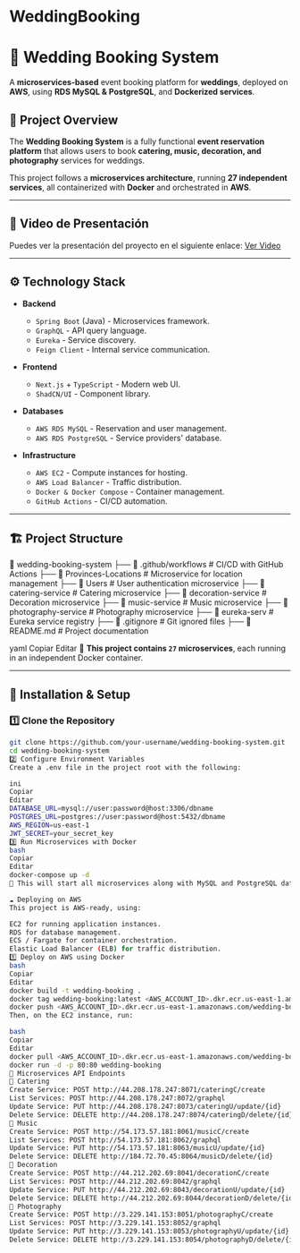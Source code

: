# WeddingBooking

# 🚀 Wedding Booking System
A **microservices-based** event booking platform for **weddings**, deployed on **AWS**, using **RDS MySQL & PostgreSQL**, and **Dockerized services**.

## 📌 **Project Overview**
The **Wedding Booking System** is a fully functional **event reservation platform** that allows users to book **catering, music, decoration, and photography** services for weddings.

This project follows a **microservices architecture**, running **27 independent services**, all containerized with **Docker** and orchestrated in **AWS**.

---

## 🎥 Video de Presentación
Puedes ver la presentación del proyecto en el siguiente enlace:
[Ver Video](https://uceedu.sharepoint.com/:v:/s/Presentaciones2/EYb5SYSCHI5Igx6gNPkQL9QB6HeWyczvFOosQoKlGxRsVA?e=cOqDkS&nav=eyJyZWZlcnJhbEluZm8iOnsicmVmZXJyYWxBcHAiOiJTdHJlYW1XZWJBcHAiLCJyZWZlcnJhbFZpZXciOiJTaGFyZURpYWxvZy1MaW5rIiwicmVmZXJyYWxBcHBQbGF0Zm9ybSI6IldlYiIsInJlZmVycmFsTW9kZSI6InZpZXcifX0%3D)

---

## ⚙️ **Technology Stack**
- **Backend**
  - `Spring Boot` (Java) - Microservices framework.
  - `GraphQL` - API query language.
  - `Eureka` - Service discovery.
  - `Feign Client` - Internal service communication.

- **Frontend**
  - `Next.js` + `TypeScript` - Modern web UI.
  - `ShadCN/UI` - Component library.

- **Databases**
  - `AWS RDS MySQL` - Reservation and user management.
  - `AWS RDS PostgreSQL` - Service providers' database.

- **Infrastructure**
  - `AWS EC2` - Compute instances for hosting.
  - `AWS Load Balancer` - Traffic distribution.
  - `Docker & Docker Compose` - Container management.
  - `GitHub Actions` - CI/CD automation.

---

## 🏗 **Project Structure**
📂 wedding-booking-system ├── 📂 .github/workflows # CI/CD with GitHub Actions ├── 📂 Provinces-Locations # Microservice for location management ├── 📂 Users # User authentication microservice ├── 📂 catering-service # Catering microservice ├── 📂 decoration-service # Decoration microservice ├── 📂 music-service # Music microservice ├── 📂 photography-service # Photography microservice ├── 📂 eureka-serv # Eureka service registry ├── 📜 .gitignore # Git ignored files ├── 📜 README.md # Project documentation

yaml
Copiar
Editar
📌 **This project contains `27` microservices**, each running in an independent Docker container.

---

## 🚀 **Installation & Setup**
### **1️⃣ Clone the Repository**
```bash
git clone https://github.com/your-username/wedding-booking-system.git
cd wedding-booking-system
2️⃣ Configure Environment Variables
Create a .env file in the project root with the following:

ini
Copiar
Editar
DATABASE_URL=mysql://user:password@host:3306/dbname
POSTGRES_URL=postgres://user:password@host:5432/dbname
AWS_REGION=us-east-1
JWT_SECRET=your_secret_key
3️⃣ Run Microservices with Docker
bash
Copiar
Editar
docker-compose up -d
📌 This will start all microservices along with MySQL and PostgreSQL databases.

☁ Deploying on AWS
This project is AWS-ready, using:

EC2 for running application instances.
RDS for database management.
ECS / Fargate for container orchestration.
Elastic Load Balancer (ELB) for traffic distribution.
1️⃣ Deploy on AWS using Docker
bash
Copiar
Editar
docker build -t wedding-booking .
docker tag wedding-booking:latest <AWS_ACCOUNT_ID>.dkr.ecr.us-east-1.amazonaws.com/wedding-booking
docker push <AWS_ACCOUNT_ID>.dkr.ecr.us-east-1.amazonaws.com/wedding-booking
Then, on the EC2 instance, run:

bash
Copiar
Editar
docker pull <AWS_ACCOUNT_ID>.dkr.ecr.us-east-1.amazonaws.com/wedding-booking
docker run -d -p 80:80 wedding-booking
🔌 Microservices API Endpoints
📌 Catering
Create Service: POST http://44.208.178.247:8071/cateringC/create
List Services: POST http://44.208.178.247:8072/graphql
Update Service: PUT http://44.208.178.247:8073/cateringU/update/{id}
Delete Service: DELETE http://44.208.178.247:8074/cateringD/delete/{id}
📌 Music
Create Service: POST http://54.173.57.181:8061/musicC/create
List Services: POST http://54.173.57.181:8062/graphql
Update Service: PUT http://54.173.57.181:8063/musicU/update/{id}
Delete Service: DELETE http://184.72.70.45:8064/musicD/delete/{id}
📌 Decoration
Create Service: POST http://44.212.202.69:8041/decorationC/create
List Services: POST http://44.212.202.69:8042/graphql
Update Service: PUT http://44.212.202.69:8043/decorationU/update/{id}
Delete Service: DELETE http://44.212.202.69:8044/decorationD/delete/{id}
📌 Photography
Create Service: POST http://3.229.141.153:8051/photographyC/create
List Services: POST http://3.229.141.153:8052/graphql
Update Service: PUT http://3.229.141.153:8053/photographyU/update/{id}
Delete Service: DELETE http://3.229.141.153:8054/photographyD/delete/{id}
```



